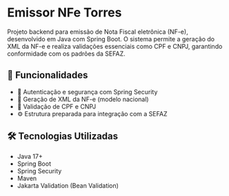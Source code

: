 # Emissor NFe Torres

Projeto backend para emissão de Nota Fiscal eletrônica (NF-e), desenvolvido em Java com Spring Boot. O sistema permite a geração do XML da NF-e e realiza validações essenciais como CPF e CNPJ, garantindo conformidade com os padrões da SEFAZ.

## 🚀 Funcionalidades

- 🔐 Autenticação e segurança com Spring Security
- 📄 Geração de XML da NF-e (modelo nacional)
- 🧾 Validação de CPF e CNPJ
- ⚙️ Estrutura preparada para integração com a SEFAZ

## 🛠️ Tecnologias Utilizadas

- Java 17+
- Spring Boot
- Spring Security
- Maven
- Jakarta Validation (Bean Validation)
